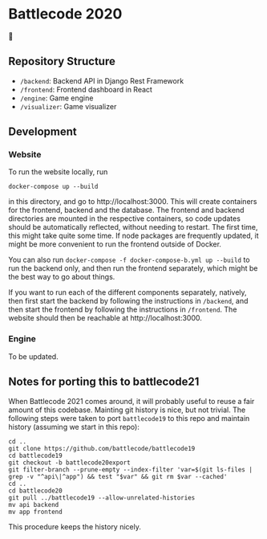 # Battlecode 2020

🐢

## Repository Structure

- `/backend`: Backend API in Django Rest Framework
- `/frontend`: Frontend dashboard in React
- `/engine`: Game engine
- `/visualizer`: Game visualizer

## Development

### Website

To run the website locally, run

```
docker-compose up --build
```

in this directory, and go to http://localhost:3000. This will create containers for the frontend, backend and the database. The frontend and backend directories are mounted in the respective containers, so code updates should be automatically reflected, without needing to restart. The first time, this might take quite some time. If node packages are frequently updated, it might be more convenient to run the frontend outside of Docker.

You can also run `docker-compose -f docker-compose-b.yml up --build` to run the backend only, and then run the frontend separately, which might be the best way to go about things.

If you want to run each of the different components separately, natively, then first start the backend by following the instructions in `/backend`, and then start the frontend by following the instructions in `/frontend`. The website should then be reachable at http://localhost:3000.

### Engine

To be updated.

## Notes for porting this to battlecode21

When Battlecode 2021 comes around, it will probably useful to reuse a fair amount of this codebase. Mainting git history is nice, but not trivial. The following steps were taken to port `battlecode19` to this repo and maintain history (assuming we start in this repo):

```
cd ..
git clone https://github.com/battlecode/battlecode19
cd battlecode19
git checkout -b battlecode20export
git filter-branch --prune-empty --index-filter 'var=$(git ls-files | grep -v "^api\|^app") && test "$var" && git rm $var --cached'
cd ..
cd battlecode20
git pull ../battlecode19 --allow-unrelated-histories
mv api backend
mv app frontend
```

This procedure keeps the history nicely.
